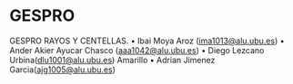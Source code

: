 # GESPRO
GESPRO RAYOS Y CENTELLAS.
• Ibai Moya Aroz (ima1013@alu.ubu.es)
• Ander Akier Ayucar Chasco (aaa1042@alu.ubu.es)
• Diego Lezcano Urbina(dlu1001@alu.ubu.es) Amarillo
• Adrian Jimenez Garcia(ajg1005@alu.ubu.es)
 
